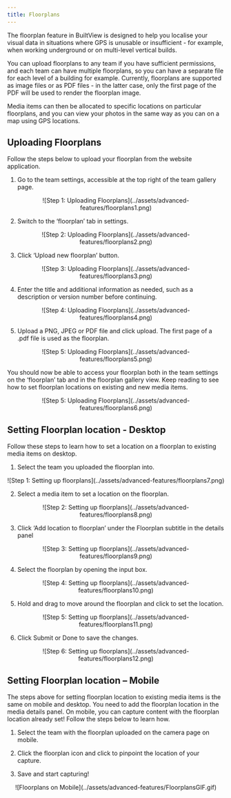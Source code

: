 ```yaml
---
title: Floorplans
---
```


The floorplan feature in BuiltView is designed to help you localise your visual data in situations where GPS is unusable or insufficient - for example, when working underground or on multi-level vertical builds.

You can upload floorplans to any team if you have sufficient permissions, and each team can have multiple floorplans, so you can have a separate file for each level of a building for example.
Currently, floorplans are supported as image files or as PDF files - in the latter case, only the first page of the PDF will be used to render the floorplan image.

Media items can then be allocated to specific locations on particular floorplans, and you can view your photos in the same way as you can on a map using GPS locations.

## Uploading Floorplans

Follow the steps below to upload your floorplan from the website application.

1)	Go to the team settings, accessible at the top right of the team gallery page.

<center>
![Step 1: Uploading Floorplans](../assets/advanced-features/floorplans1.png)
</center>

2)	Switch to the ‘floorplan’ tab in settings.

<center>
![Step 2: Uploading Floorplans](../assets/advanced-features/floorplans2.png)
</center>

3)	Click ‘Upload new floorplan’ button.

<center>
![Step 3: Uploading Floorplans](../assets/advanced-features/floorplans3.png)
</center>

4)	Enter the title and additional information as needed, such as a description or version number before continuing.

<center>
![Step 4: Uploading Floorplans](../assets/advanced-features/floorplans4.png)
</center>

5)	Upload a PNG, JPEG or PDF file and click upload. The first page of a .pdf file is used as the floorplan.

<center>
![Step 5: Uploading Floorplans](../assets/advanced-features/floorplans5.png)
</center>

You should now be able to access your floorplan both in the team settings on the ‘floorplan’ tab and in the floorplan gallery view. Keep reading to see how to set floorplan locations on existing and new media items.

<center>
![Step 5: Uploading Floorplans](../assets/advanced-features/floorplans6.png)
</center>

## Setting Floorplan location - Desktop

Follow these steps to learn how to set a location on a floorplan to existing media items on desktop.

1)	Select the team you uploaded the floorplan into.

<center>
![Step 1: Setting up floorplans](../assets/advanced-features/floorplans7.png)
</center>

2)	Select a media item to set a location on the floorplan.

<center>
![Step 2: Setting up floorplans](../assets/advanced-features/floorplans8.png)
</center>

3)	Click ‘Add location to floorplan’ under the Floorplan subtitle in the details panel

<center>
![Step 3: Setting up floorplans](../assets/advanced-features/floorplans9.png)
</center>

4)	Select the floorplan by opening the input box.

<center>
![Step 4: Setting up floorplans](../assets/advanced-features/floorplans10.png)
</center>

5)	Hold and drag to move around the floorplan and click to set the location.

<center>
![Step 5: Setting up floorplans](../assets/advanced-features/floorplans11.png)
</center>

6)	Click Submit or Done to save the changes. 

<center>
![Step 6: Setting up floorplans](../assets/advanced-features/floorplans12.png)
</center>

## Setting Floorplan location – Mobile

The steps above for setting floorplan location to existing media items is the same on mobile and desktop. You need to add the floorplan location in the media details panel. 
On mobile, you can capture content with the floorplan location already set! Follow the steps below to learn how.

1)	Select the team with the floorplan uploaded on the camera page on mobile.

2)	Click the floorplan icon and click to pinpoint the location of your capture.

3)	Save and start capturing!

<center>
![Floorplans on Mobile](../assets/advanced-features/FloorplansGIF.gif)
</center>


